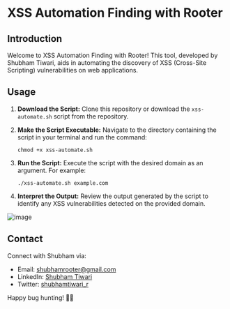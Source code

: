 # XSS Automation Finding with Rooter

## Introduction
Welcome to XSS Automation Finding with Rooter! This tool, developed by Shubham Tiwari, aids in automating the discovery of XSS (Cross-Site Scripting) vulnerabilities on web applications.

## Usage
1. **Download the Script:** Clone this repository or download the `xss-automate.sh` script from the repository.

2. **Make the Script Executable:** Navigate to the directory containing the script in your terminal and run the command:
   ```
   chmod +x xss-automate.sh
   
   ```
4. **Run the Script:** Execute the script with the desired domain as an argument. For example:
   ```
   ./xss-automate.sh example.com
   
   ```
4. **Interpret the Output:** Review the output generated by the script to identify any XSS vulnerabilities detected on the provided domain.
   
![image](https://github.com/shubham-rooter/Xss-automation/assets/94091556/c0626835-42e5-4271-801c-06e03be7ead7)

## Contact
Connect with Shubham via:
- Email: shubhamrooter@gmail.com
- LinkedIn: [Shubham Tiwari](https://www.linkedin.com/in/shubham-tiwari09)
- Twitter: [shubhamtiwari_r](https://twitter.com/shubhamtiwari_r)

Happy bug hunting! 🐞✨
